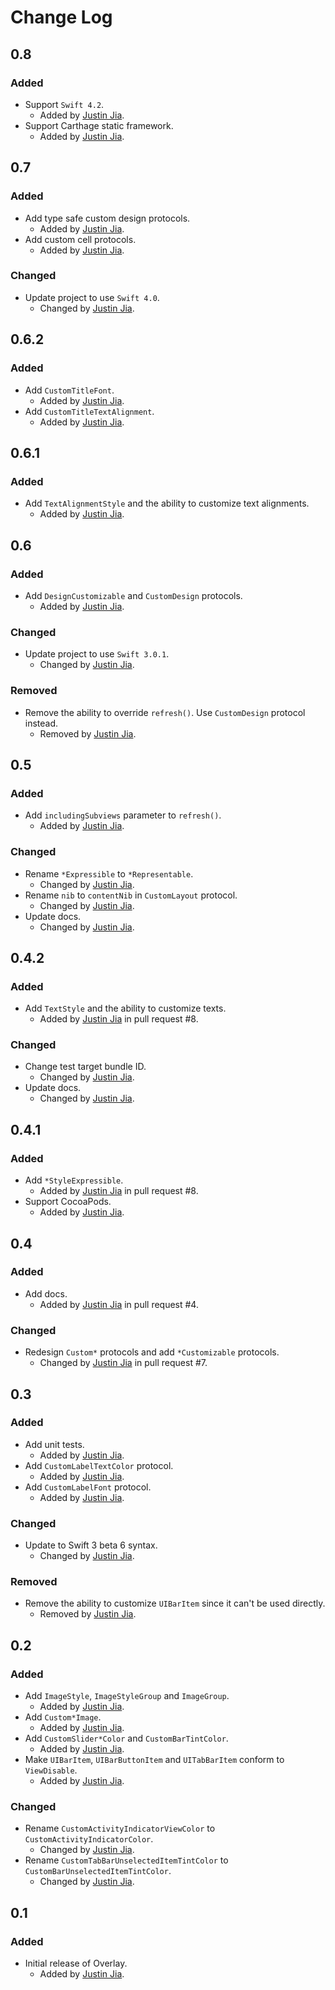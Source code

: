 # Change Log

## 0.8

### Added

- Support `Swift 4.2`.
    - Added by [Justin Jia](http://github.com/JustinJiaDev).
- Support Carthage static framework.
    - Added by [Justin Jia](http://github.com/JustinJiaDev).

## 0.7

### Added

- Add type safe custom design protocols.
  - Added by [Justin Jia](http://github.com/JustinJiaDev).
- Add custom cell protocols.
  - Added by [Justin Jia](http://github.com/JustinJiaDev).

### Changed

- Update project to use `Swift 4.0`.
  - Changed by [Justin Jia](http://github.com/JustinJiaDev).

## 0.6.2

### Added

- Add `CustomTitleFont`.
  - Added by [Justin Jia](http://github.com/JustinJiaDev).
- Add `CustomTitleTextAlignment`.
  - Added by [Justin Jia](http://github.com/JustinJiaDev).

## 0.6.1

### Added

- Add `TextAlignmentStyle` and the ability to customize text alignments.
  - Added by [Justin Jia](http://github.com/JustinJiaDev).

## 0.6

### Added

- Add `DesignCustomizable` and `CustomDesign` protocols.
  - Added by [Justin Jia](http://github.com/JustinJiaDev).

### Changed

- Update project to use `Swift 3.0.1`.
  - Changed by [Justin Jia](http://github.com/JustinJiaDev).

### Removed

- Remove the ability to override `refresh()`. Use `CustomDesign` protocol instead.
  - Removed by [Justin Jia](http://github.com/JustinJiaDev).

## 0.5

### Added

- Add `includingSubviews` parameter to `refresh()`.
    - Added by [Justin Jia](http://github.com/JustinJiaDev).

### Changed

- Rename `*Expressible` to `*Representable`.
    - Changed by [Justin Jia](http://github.com/JustinJiaDev).
- Rename `nib` to `contentNib` in `CustomLayout` protocol.
    - Changed by [Justin Jia](http://github.com/JustinJiaDev).
- Update docs.
    - Changed by [Justin Jia](http://github.com/JustinJiaDev).

## 0.4.2

### Added

- Add `TextStyle` and the ability to customize texts.
    - Added by [Justin Jia](http://github.com/JustinJiaDev) in pull request #8.

### Changed

- Change test target bundle ID.
    - Changed by [Justin Jia](http://github.com/JustinJiaDev).
- Update docs.
    - Changed by [Justin Jia](http://github.com/JustinJiaDev).

## 0.4.1

### Added

- Add `*StyleExpressible`.
    - Added by [Justin Jia](http://github.com/JustinJiaDev) in pull request #8.
- Support CocoaPods.
    - Added by [Justin Jia](http://github.com/JustinJiaDev).

## 0.4

### Added

- Add docs.
    - Added by [Justin Jia](http://github.com/JustinJiaDev) in pull request #4.

### Changed

- Redesign `Custom*` protocols and add `*Customizable` protocols.
    - Changed by [Justin Jia](http://github.com/JustinJiaDev) in pull request #7.

## 0.3

### Added

- Add unit tests.
    - Added by [Justin Jia](http://github.com/JustinJiaDev).
- Add `CustomLabelTextColor` protocol.
    - Added by [Justin Jia](http://github.com/JustinJiaDev).
- Add `CustomLabelFont` protocol.
    - Added by [Justin Jia](http://github.com/JustinJiaDev).

### Changed

- Update to Swift 3 beta 6 syntax.
    - Changed by [Justin Jia](http://github.com/JustinJiaDev).

### Removed

- Remove the ability to customize `UIBarItem` since it can't be used directly.
    - Removed by [Justin Jia](http://github.com/JustinJiaDev).

## 0.2

### Added

- Add `ImageStyle`, `ImageStyleGroup` and `ImageGroup`.
    - Added by [Justin Jia](http://github.com/JustinJiaDev).
- Add `Custom*Image`.
    - Added by [Justin Jia](http://github.com/JustinJiaDev).
- Add `CustomSlider*Color` and `CustomBarTintColor`.
    - Added by [Justin Jia](http://github.com/JustinJiaDev).
- Make `UIBarItem`, `UIBarButtonItem` and `UITabBarItem` conform to `ViewDisable`.
    - Added by [Justin Jia](http://github.com/JustinJiaDev).

### Changed

- Rename `CustomActivityIndicatorViewColor` to `CustomActivityIndicatorColor`.
    - Changed by [Justin Jia](http://github.com/JustinJiaDev).
- Rename `CustomTabBarUnselectedItemTintColor` to `CustomBarUnselectedItemTintColor`.
    - Changed by [Justin Jia](http://github.com/JustinJiaDev).

## 0.1

### Added

- Initial release of Overlay.
    - Added by [Justin Jia](http://github.com/JustinJiaDev).
